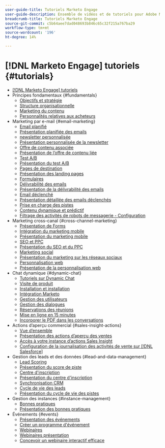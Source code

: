 ```yaml
---
user-guide-title: Tutoriels Marketo Engage
user-guide-description: Ensemble de vidéos et de tutoriels pour Adobe Marketo Engage.
breadcrumb-title: Tutoriels Marketo Engage
source-git-commit: c5b64aee7dad048693b846c65c32f215a767ba29
workflow-type: tm+mt
source-wordcount: '196'
ht-degree: 14%

---
```



# [!DNL Marketo Engage] tutoriels {#tutorials}

+ [[!DNL Marketo Engage] tutoriels](overview.md)
+ Principes fondamentaux {#fundamentals}
   + [Objectifs et stratégie](fundamentals/goals-and-strategy-learn.md)
   + [Structure organisationnelle](fundamentals/organizational-structure-learn.md)
   + [Marketing du contenu](fundamentals/content-marketing-learn.md)
   + [Personnalités relatives aux acheteurs](fundamentals/buyer-personas-learn.md)
+ Marketing par e-mail {#email-marketing}
   + [Email planifié](email-marketing/scheduled-email-learn.md)
   + [Présentation planifiée des emails](email-marketing/scheduled-email-watch.md)
   + [newsletter personnalisée](email-marketing/personalized-newsletter-learn.md)
   + [Présentation personnalisée de la newsletter](email-marketing/personalized-newsletter-watch.md)
   + [Offre de contenu associée](email-marketing/gated-content-offer-learn.md)
   + [Présentation de l’offre de contenu liée](email-marketing/gated-content-offer-watch.md)
   + [Test A/B](email-marketing/ab-testing-learn.md)
   + [Présentation du test A/B](email-marketing/ab-testing-watch.md)
   + [Pages de destination ](email-marketing/landing-pages-learn.md)
   + [Présentation des landing pages](email-marketing/landing-pages-watch.md)
   + [Formulaires](email-marketing/forms-learn.md)
   + [Délivrabilité des emails](email-marketing/email-deliverability-learn.md)
   + [Présentation de la délivrabilité des emails](email-marketing/email-deliverability-watch.md)
   + [Email déclenché](email-marketing/triggered-email-learn.md)
   + [Présentation détaillée des emails déclenchés](email-marketing/triggered-email-watch.md)
   + [Prise en charge des pistes](email-marketing/lead-nuturing-learn.md)
   + [Contenu dynamique et prédictif](email-marketing/dynamic-and-predictive-content-learn.md)
   + [Filtrage des activités de robots de messagerie - Configuration](filtering-email-bot-activities/setup.md)
+ Marketing cross-canal {#cross-channel-marketing}
   + [Présentation de Forms](email-marketing/forms-watch.md)
   + [Intégration du marketing mobile](cross-channel-marketing/mobile-marketing-learn.md)
   + [Présentation du marketing mobile](cross-channel-marketing/mobile-marketing-watch.md)
   + [SEO et PPC](cross-channel-marketing/seo-and-ppc-learn.md)
   + [Présentation du SEO et du PPC](cross-channel-marketing/seo-and-ppc-watch.md)
   + [Marketing social](cross-channel-marketing/social-marketing-learn.md)
   + [Présentation du marketing sur les réseaux sociaux](cross-channel-marketing/social-marketing-watch.md)
   + [Personnalisation web](cross-channel-marketing/web-personalization-learn.md)
   + [Présentation de la personnalisation web](cross-channel-marketing/web-personalization-watch.md)
+ Chat dynamique {#dynamic-chat}
   + [Tutoriels sur Dynamic Chat](dynamic-chat/dynamic-chat-overview.md)
   + [Visite de produit](dynamic-chat/product-tour.md)
   + [Installation et installation](dynamic-chat/setup.md)
   + [Intégration Marketo](dynamic-chat/marketo-integration.md)
   + [Gestion des utilisateurs](dynamic-chat/user-management.md)
   + [Gestion des dialogues](dynamic-chat/dialogue-management.md)
   + [Réservations des réunions](dynamic-chat/meeting-booking.md)
   + [Mise en ligne en 15 minutes](dynamic-chat/go-live-in-15-minutes.md)
   + [Incorporer le PDF dans les conversations](dynamic-chat/document-cloud-integration.md)
+ Actions d’aperçu commercial {#sales-insight-actions}
   + [Vue d’ensemble](sales-insight-actions/overview.md)
   + [Présentation des actions d’aperçu des ventes](sales-insight-actions/sales-insight-actions-overview.md)
   + [Accès à votre instance d’actions Sales Insight](sales-insight-actions/accessing-your-sales-insight-actions-instance.md)
   + [Configuration de la journalisation des activités de vente sur [!DNL Salesforce]](sales-insight-actions/configure-sales-activity-logging-to-salesforce.md)
+ Gestion des leads et des données {#lead-and-data-management}
   + [Lead Scoring](lead-and-data-management/lead-scoring-learn.md)
   + [Présentation du score de piste](lead-and-data-management/lead-scoring-watch.md)
   + [Centre d&#39;inscription](lead-and-data-management/subscription-center-learn.md)
   + [Présentation du centre d&#39;inscription](lead-and-data-management/subscription-center-watch.md)
   + [Synchronisation CRM](lead-and-data-management/crm-sync-learn.md)
   + [Cycle de vie des leads](lead-and-data-management/lead-lifecycle-learn.md)
   + [Présentation du cycle de vie des pistes](lead-and-data-management/lead-lifecycle-watch.md)
+ Gestion des instances {#instance-management}
   + [Bonnes pratiques](instance-management/best-practice-learn.md)
   + [Présentation des bonnes pratiques](instance-management/best-practice-watch.md)
+ Événements {#events}
   + [Présentation des événements](events/events-watch.md)
   + [Créer un programme d&#39;événement](events/events-learn.md)
   + [Webinaires](events/webinar-learn.md)
   + [Webinaires présentation](events/webinar-watch.md)
   + [Concevoir un webinaire interactif efficace](events/design-an-effective-interactive-webinar.md)

